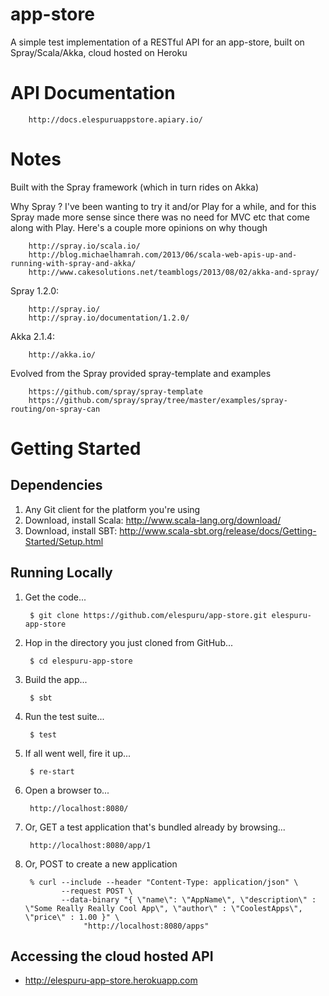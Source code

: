 app-store
===========

A simple test implementation of a RESTful API for an app-store, built on Spray/Scala/Akka, cloud hosted on Heroku


# API Documentation #

        http://docs.elespuruappstore.apiary.io/

# Notes #

Built with the Spray framework (which in turn rides on Akka)

Why Spray ? I've been wanting to try it and/or Play for a while, and for this Spray made more sense since there
was no need for MVC etc that come along with Play. Here's a couple more opinions on why though

        http://spray.io/scala.io/
        http://blog.michaelhamrah.com/2013/06/scala-web-apis-up-and-running-with-spray-and-akka/
        http://www.cakesolutions.net/teamblogs/2013/08/02/akka-and-spray/

Spray 1.2.0:

        http://spray.io/
        http://spray.io/documentation/1.2.0/

Akka 2.1.4:

        http://akka.io/

Evolved from the Spray provided spray-template and examples

        https://github.com/spray/spray-template
        https://github.com/spray/spray/tree/master/examples/spray-routing/on-spray-can


# Getting Started #
## Dependencies ##
1. Any Git client for the platform you're using
2. Download, install Scala: http://www.scala-lang.org/download/
3. Download, install SBT: http://www.scala-sbt.org/release/docs/Getting-Started/Setup.html


## Running Locally ##
1. Get the code...

        $ git clone https://github.com/elespuru/app-store.git elespuru-app-store

2. Hop in the directory you just cloned from GitHub...

        $ cd elespuru-app-store

3. Build the app...

        $ sbt

4. Run the test suite...

        $ test

5. If all went well, fire it up...

        $ re-start

6. Open a browser to...

        http://localhost:8080/

6. Or, GET a test application that's bundled already by browsing...

        http://localhost:8080/app/1

7. Or, POST to create a new application

        % curl --include --header "Content-Type: application/json" \
               --request POST \
               --data-binary "{ \"name\": \"AppName\", \"description\" : \"Some Really Really Cool App\", \"author\" : \"CoolestApps\", \"price\" : 1.00 }" \
                    "http://localhost:8080/apps"


## Accessing the cloud hosted API ##
* http://elespuru-app-store.herokuapp.com